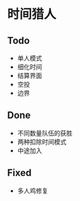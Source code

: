 # 时间猎人

## Todo
 - 单人模式
 - 细化时间
 - 结算界面
 - 空投
 - 边界



## Done
 - 不同数量队伍的获胜
 - 两种扣除时间模式 
 - 中途加入


## Fixed
 - 多人鸡修复